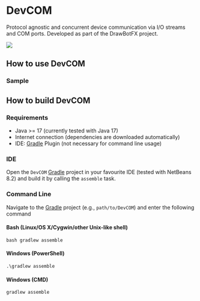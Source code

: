 # DevCOM
Protocol agnostic and concurrent device communication via I/O streams and COM ports. Developed as part of the DrawBotFX project.

[![](https://jitpack.io/v/miho/DevCOM.svg)](https://jitpack.io/#miho/DevCOM)

## How to use DevCOM

### Sample 


## How to build DevCOM

### Requirements

- Java >= 17 (currently tested with Java 17)
- Internet connection (dependencies are downloaded automatically)
- IDE: [Gradle](http://www.gradle.org/) Plugin (not necessary for command line usage)

### IDE

Open the `DevCOM` [Gradle](http://www.gradle.org/) project in your favourite IDE (tested with NetBeans 8.2) and build it
by calling the `assemble` task.

### Command Line

Navigate to the [Gradle](http://www.gradle.org/) project (e.g., `path/to/DevCOM`) and enter the following command

#### Bash (Linux/OS X/Cygwin/other Unix-like shell)

    bash gradlew assemble

#### Windows (PowerShell)

    .\gradlew assemble

#### Windows (CMD)

    gradlew assemble
